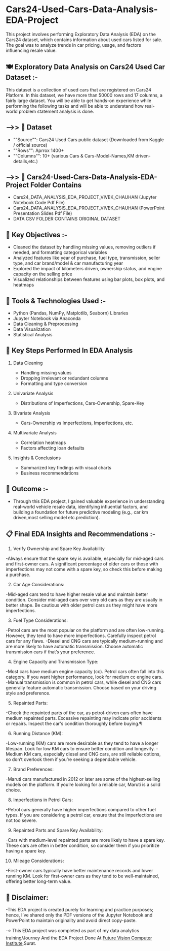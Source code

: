 # Cars24-Used-Cars-Data-Analysis-EDA-Project
This project involves performing Exploratory Data Analysis (EDA) on the Cars24 dataset, which contains information about used cars listed for sale. The goal was to analyze trends in car pricing, usage, and factors influencing resale value.

## **🍽️ Exploratory Data Analysis on Cars24 Used Car Dataset :-**

This dataset is a collection of used cars that are registered on Cars24 Platform. In this dataset, we have more than 50000 rows and 17 columns, a fairly large dataset. You will be able to get hands-on experience while performing the following tasks and will be able to understand how real-world problem statement analysis is done.

## **-->> 📁 Dataset**

- ""Source"": Cars24 Used Cars public dataset (Downloaded from Kaggle / official source)
- ""Rows"": Aprrox 1400+
- ""Columns"": 10+ (various Cars & Cars-Model-Names,KM driven-details,etc.)

## **-->> 📂 Cars24-Used-Cars-Data-Analysis-EDA-Project Folder Contains**

- Cars24_DATA_ANALYSIS_EDA_PROJECT_VIVEK_CHAUHAN (Jupyter Notebook Code Pdf File)
- Cars24_DATA_ANALYSIS_EDA_PROJECT_VIVEK_CHAUHAN (PowerPoint Presentation Slides Pdf File)
- DATA CSV FOLDER CONTAINS ORIGINAL DATASET


## **📌 Key Objectives :-**

- Cleaned the dataset by handling missing values, removing outliers if needed, and formatting categorical variables
- Analyzed features like year of purchase, fuel type, transmission, seller type, and car brand/model & car manufacturing year
- Explored the impact of kilometers driven, ownership status, and engine capacity on the selling price
- Visualized relationships between features using bar plots, box plots, and heatmaps

## **🔧 Tools & Technologies Used :-**

- Python (Pandas, NumPy, Matplotlib, Seaborn) Libraries
- Jupyter Notebook via Anaconda
- Data Cleaning & Preprocessing
- Data Visualization
- Statistical Analysis

## **📌 Key Steps Performed In EDA Analysis**

1. Data Cleaning
   - Handling missing values
   - Dropping irrelevant or redundant columns
   - Formatting and type conversion

2. Univariate Analysis
   - Distributions of Imperfections, Cars-Ownership, Spare-Key

3. Bivariate Analysis
   - Cars-Ownership vs Imperfections, Imperfections, etc.

4. Multivariate Analysis
   - Correlation heatmaps
   - Factors affecting loan defaults

5. Insights & Conclusions
   - Summarized key findings with visual charts
   - Business recommendations

## **🎯 Outcome :-**

- Through this EDA project, I gained valuable experience in understanding real-world vehicle resale data, identifying influential factors, and building a foundation for future predictive modeling (e.g., car km driven,most selling model etc.prediction).

## **📋 Final EDA Insights and Recommendations :-** 

1) Verify Ownership and Spare Key Availability

-Always ensure that the spare key is available, especially for mid-aged cars and first-owner cars. A significant percentage of older cars or those with imperfections may not come with a spare key, so check this before making a purchase.
 
2) Car Age Considerations:

-Mid-aged cars tend to have higher resale value and maintain better condition. Consider mid-aged cars over very old cars as they are usually in better shape. Be cautious with older petrol cars as they might have more imperfections.

3) Fuel Type Considerations:

-Petrol cars are the most popular on the platform and are often low-running. However, they tend to have more imperfections. Carefully inspect petrol cars for any flaws.
-Diesel and CNG cars are typically medium-running and are more likely to have automatic transmission. Choose automatic transmission cars if that’s your preference.

4) Engine Capacity and Transmission Type:

-Most cars have medium engine capacity (cc). Petrol cars often fall into this category. If you want higher performance, look for medium cc engine cars.
-Manual transmission is common in petrol cars, while diesel and CNG cars generally feature automatic transmission. Choose based on your driving style and preference.

5) Repainted Parts:

-Check the repainted parts of the car, as petrol-driven cars often have medium repainted parts. Excessive repainting may indicate prior accidents or repairs. Inspect the car's condition thoroughly before buying.¶

6) Running Distance (KM):

-Low-running (KM) cars are more desirable as they tend to have a longer lifespan. Look for low KM cars to ensure better condition and longevity.
-Medium KM cars, especially diesel and CNG cars, are still reliable options, so don’t overlook them if you’re seeking a dependable vehicle.

7) Brand Preferences:

-Maruti cars manufactured in 2012 or later are some of the highest-selling models on the platform. If you’re looking for a reliable car, Maruti is a solid choice.

8) Imperfections in Petrol Cars:

-Petrol cars generally have higher imperfections compared to other fuel types. If you are considering a petrol car, ensure that the imperfections are not too severe.

9) Repainted Parts and Spare Key Availability:

-Cars with medium-level repainted parts are more likely to have a spare key. These cars are often in better condition, so consider them if you prioritize having a spare key.

10) Mileage Considerations:

-First-owner cars typically have better maintenance records and lower running KM. Look for first-owner cars as they tend to be well-maintained, offering better long-term value.

## **📌 Disclaimer:**

-This EDA project is created purely for learning and practice purposes; hence, I’ve shared only the PDF versions of the Jupyter Notebook and PowerPoint to maintain originality and avoid direct copy-paste.

-⭐ This EDA project was completed as part of my data analytics training/Journey And the EDA Project Done At <a href="https://futurevisioncomputers.com/">Future Vision Computer Institute</a>,Surat.

